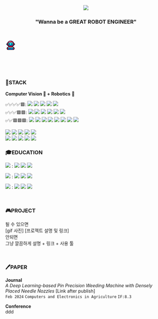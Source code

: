<p align=center><img src="https://media.giphy.com/media/bzaNVfR0vPpAcYgcPt/giphy.gif" width="230">
<h3 align="center">"Wanna be a GREAT ROBOT ENGINEER"</h4>

<br/>

[![ddd](https://github.com/HyungJun-Jin/HyungJun-Jin.github.io/blob/main/images/favicon/robot_favicon32.png)](https://hyungjun-jin.github.io/)

<br/>
<br/>
<br/>


### __💪STACK__
__Computer Vision 👀 + Robotics__ 🤖 <br/>

✅✅✅✅🟩:
<img src="https://img.shields.io/badge/Python-3670A0?style=flat-square&logo=python&logoColor=white" />
<img src="https://img.shields.io/badge/PyTorch-EE4C2C?style=flat-square&logo=PyTorch&logoColor=white">
<img src="https://img.shields.io/badge/TensorFlow-FF6F00?style=flat-square&logo=TensorFlow&logoColor=white">
<img src="https://img.shields.io/badge/Scikit_learn-1e90ff?style=flat-square&logo=Scikitlearn&logoColor=white"/>
<img src="https://img.shields.io/badge/ROS-181717?style=flat-square&logo=ROS&logoColor=white"/>\
✅✅✅🟩🟩:
<img src="https://img.shields.io/badge/C-A8B9CC?style=flat-square&logo=C&logoColor=white"/>
<img src="https://img.shields.io/badge/C++-00599C?style=flat-square&logo=C%2B%2B&logoColor=white"/>
<img src="https://img.shields.io/badge/-Docker-46a2f1?style=flat-square&logo=docker&logoColor=white" />
<img src="https://img.shields.io/badge/Git-F05032?style=flat-square&logo=git&logoColor=white"/>
<img src="https://img.shields.io/badge/GitHub-181717?style=flat-square&logo=GitHub&logoColor=white"/>
<img src="https://img.shields.io/badge/Arduino-008b8b?style=flat-square&logo=arduino&logoColor=white"/>\
✅✅🟩🟩🟩:
<img src="https://img.shields.io/badge/AutoCAD-dc143c?style=flat-square&logo=AutoCAD&logoColor=white"/>
<img src="https://img.shields.io/badge/jQuery-a52a2a?style=flat-square&logo=jquery&logoColor=white"/>
<img src="https://img.shields.io/badge/HTML5-E34F26?style=flat-square&logo=html5&logoColor=white" />
<img src="https://img.shields.io/badge/CSS3-4169e1?style=flat-square&logo=css3&logoColor=white" />
<img src="https://img.shields.io/badge/JavaScript-F7E600?style=flat-square&logo=javascript&logoColor=white"/>
<img src="https://img.shields.io/badge/Photoshop-31A8FF?style=flat-square&logo=Adobe photoshop&logoColor=white"/>
<img src="https://img.shields.io/badge/Illustrator-FF9A00?style=flat-square&logo=Adobe Illustrator&logoColor=white"/>
<img src="https://img.shields.io/badge/Premiere_Pro-9999FF?style=flat-square&logo=Adobe Premiere Pro&logoColor=white"/>
<!-- Keywords -->
<img src="https://img.shields.io/badge/Object_Detection-181717?style=flat-square"/> <img src="https://img.shields.io/badge/Semantic_Segmentation-181717?style=flat-square"/> <img src="https://img.shields.io/badge/Face Recognition-181717?style=flat-square"/> <img src="https://img.shields.io/badge/GAN-181717?style=flat-square"/> <img src="https://img.shields.io/badge/NeRF-181717?style=flat-square"/>\
<img src="https://img.shields.io/badge/JetsonBoard_&_RealSenseCAM-181717?style=flat-square"/> <img src="https://img.shields.io/badge/LiDAR-181717?style=flat-square"/> <img src="https://img.shields.io/badge/Sensor_Fusion-181717?style=flat-square"/> <img src="https://img.shields.io/badge/Motion_Planning_&_Control-181717?style=flat-square"/> <img src="https://img.shields.io/badge/SLAM-181717?style=flat-square"/>



### __🎓EDUCATION__
<!-- Bachelor's degree -->
<img src="https://img.shields.io/badge/Bachelor's degree-f0ffff?style=flat-square"/> : <img src="https://img.shields.io/badge/Mechanical_Design_Engineering (NanoBioMechanicalSystem)-181717?style=flat-square"/> <img src="https://img.shields.io/badge/3.64/4.0 (Valedictorian😏)-181717?style=flat-square"/> <img src="https://img.shields.io/badge/JBNU(Korea)-181717?style=flat-square"/>
<!-- Master's degree -->
<img src="https://img.shields.io/badge/Master's degree-f0ffff?style=flat-square"/> : <img src="https://img.shields.io/badge/Electronics and Information Engineering (Studied AI)-181717?style=flat-square"/> <img src="https://img.shields.io/badge/3.61/4.0-181717?style=flat-square"/> <img src="https://img.shields.io/badge/JBNU(Korea)-181717?style=flat-square"/>
<!-- NOW -->
<img src="https://img.shields.io/badge/Now-f0ffff?style=flat-square"/> : <img src="https://img.shields.io/badge/Still in the LAB (JBNU)-181717?style=flat-square"/> <img src="https://img.shields.io/badge/Research Assistant, Teaching Assistant & LAB Manager as a Researcher-181717?style=flat-square"/> <img src="https://img.shields.io/badge/I want to escape 🙏-ff0000?style=flat-square"/>

<br/>

### __🎮PROJECT__
될 수 있으면\
[gif 사진]  [프로젝트 설명 및 링크] \
안되면\
그냥 깔끔하게 설명 + 링크 + 사용 툴

<br/>


### __🖊️PAPER__
__Journal__\
_A Deep Learning-based Pin Precision Weeding Machine with Densely Placed Needle Nozzles_ [Link after publish]\
`Feb 2024` `Computers and Electronics in Agriculture` `IF:8.3`

__Conference__\
ddd














<!--
### 📁 Paper
├─ 🖊️ Journal
|TITLE|REPO|DOC|JOURNAL|JIF|
|---|:---:|:---:|---|:---:|
|A Deep Learning-based Pin Precision Weeding Machine with Densely Placed Needle Nozzles|-|-|Computers and Electronics in Agriculture|8.3(2023)|

├─ 🤓 Conference
|TITLE|REPO|DOC|CONFERENCE|
|---|:---:|:---:|---|
|A Deep Learning-based Pin Precision Weeding Machine with Densely Placed Needle Nozzles|-|-|Computers and Electronics in Agriculture|
         
## 📁 Project
├─ 👾 Weeding Machine https://github.com/RoBoTics-JHJ/NeedleWeedingRobot.git
├─ 👾 Arduino

## 📁 Program
├─ 🛠️ Useful      
|TITLE|CONTENT|REPO|
|:---:|:---:|:---:|
|bag2rgb| Get RGB images and a video from **'.bag'** file |[🖱️](https://github.com/RoBoTics-JHJ/bag2rgb)|

└─
-->










<!--
프로그램 아이콘
https://github.com/progfay/shields-with-icon
https://velog.io/@hippohami/Git-README-%EA%BE%B8%EB%AF%B8%EA%B8%B0-%EB%B1%83%EC%A7%80-%EB%AA%A8%EC%9D%8C
-->


<!--
```
📁 Project
  ├─ ex
  │  
  ├─📁 ex    
  │  └─ ex
  ├─ ex
```

|TITLE|CONTENT|REPO|
|:---:|:---:|:---:|
|bag2rgb| Get RGB images and a video from **'.bag'** file |[🖱️](https://github.com/RoBoTics-JHJ/bag2rgb)|
-->

<!--
[!NOTE]
[!TIP]
[!IMPORTANT]
[!CAUTION]
[!WARNING]
[!ADMINISTRATION]
[!AVAILABILITY]
[!PREREQUISITES]
[!ERROR]
[!ADMINISTRATION]
[!INFO]
[!SUCCESS]
-->

<!--
**RoBoTics-JHJ/RoBoTics-JHJ** is a ✨ _special_ ✨ repository because its `README.md` (this file) appears on your GitHub profile.

Here are some ideas to get you started:
👉
- 🔭 I’m currently working on ...
- 🌱 I’m currently learning ...
- 👯 I’m looking to collaborate on ...
- 🤔 I’m looking for help with ...
- 💬 Ask me about ...
- 📫 How to reach me: ...
- 😄 Pronouns: ...
- ⚡ Fun fact: ...
-->

